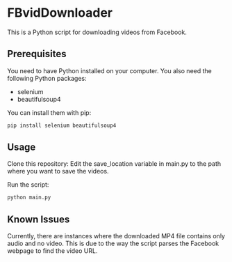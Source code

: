 # FBvidDownloader

This is a Python script for downloading videos from Facebook.

## Prerequisites

You need to have Python installed on your computer. You also need the following Python packages:

- selenium
- beautifulsoup4

You can install them with pip:

```bash
pip install selenium beautifulsoup4
```
## Usage
Clone this repository:
Edit the save_location variable in main.py to the path where you want to save the videos.

Run the script:
```bash
python main.py
```


## Known Issues

Currently, there are instances where the downloaded MP4 file contains only audio and no video. This is due to the way the script parses the Facebook webpage to find the video URL.
